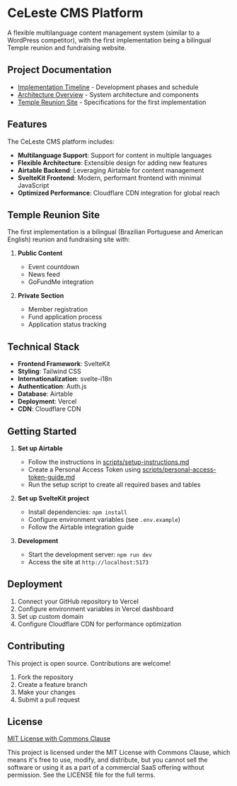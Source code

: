# CeLeste CMS Platform

A flexible multilanguage content management system (similar to a WordPress competitor), with the first implementation being a bilingual Temple reunion and fundraising website.

## Project Documentation

- [Implementation Timeline](./Documentation/implementation-timeline.md) - Development phases and schedule
- [Architecture Overview](./Documentation/celeste-cms-architecture.md) - System architecture and components
- [Temple Reunion Site](./Documentation/temple-reunion-site.md) - Specifications for the first implementation

## Features

The CeLeste CMS platform includes:

- **Multilanguage Support**: Support for content in multiple languages
- **Flexible Architecture**: Extensible design for adding new features
- **Airtable Backend**: Leveraging Airtable for content management
- **SvelteKit Frontend**: Modern, performant frontend with minimal JavaScript
- **Optimized Performance**: Cloudflare CDN integration for global reach

## Temple Reunion Site

The first implementation is a bilingual (Brazilian Portuguese and American English) reunion and fundraising site with:

1. **Public Content**
   - Event countdown
   - News feed
   - GoFundMe integration

2. **Private Section**
   - Member registration
   - Fund application process
   - Application status tracking

## Technical Stack

- **Frontend Framework**: SvelteKit
- **Styling**: Tailwind CSS
- **Internationalization**: svelte-i18n
- **Authentication**: Auth.js
- **Database**: Airtable
- **Deployment**: Vercel
- **CDN**: Cloudflare CDN

## Getting Started

1. **Set up Airtable**
   - Follow the instructions in [scripts/setup-instructions.md](./scripts/setup-instructions.md)
   - Create a Personal Access Token using [scripts/personal-access-token-guide.md](./scripts/personal-access-token-guide.md)
   - Run the setup script to create all required bases and tables

2. **Set up SvelteKit project**
   - Install dependencies: `npm install`
   - Configure environment variables (see `.env.example`)
   - Follow the Airtable integration guide

3. **Development**
   - Start the development server: `npm run dev`
   - Access the site at `http://localhost:5173`

## Deployment

1. Connect your GitHub repository to Vercel
2. Configure environment variables in Vercel dashboard
3. Set up custom domain
4. Configure Cloudflare CDN for performance optimization

## Contributing

This project is open source. Contributions are welcome!

1. Fork the repository
2. Create a feature branch
3. Make your changes
4. Submit a pull request

## License

[MIT License with Commons Clause](./LICENSE)

This project is licensed under the MIT License with Commons Clause, which means it's free to use, modify, and distribute, but you cannot sell the software or using it as a part of a commercial SaaS offering without permission. See the LICENSE file for the full terms.
